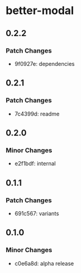 # better-modal

## 0.2.2

### Patch Changes

- 9f0927e: dependencies

## 0.2.1

### Patch Changes

- 7c4399d: readme

## 0.2.0

### Minor Changes

- e2f1bdf: internal

## 0.1.1

### Patch Changes

- 691c567: variants

## 0.1.0

### Minor Changes

- c0e6a8d: alpha release
